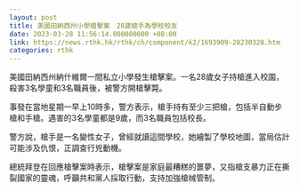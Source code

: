 ```yaml
---
layout: post
title: 美國田納西州小學槍擊案　28歲槍手為學校校友
date: 2023-03-28 11:56:14.000000000 +08:00
link: https://news.rthk.hk/rthk/ch/component/k2/1693909-20230328.htm
categories: rthk
---
```


美國田納西州納什維爾一間私立小學發生槍擊案。一名28歲女子持槍進入校園，殺害3名學童和3名職員後，被警方開槍擊斃。

事發在當地星期一早上10時多，警方表示，槍手持有至少三把槍，包括半自動步槍和手槍。遇害的3名學童都是9歲，而3名職員包括校長。

警方說，槍手是一名變性女子，曾經就讀這間學校，她繪製了學校地圖，當局估計可能涉及仇恨，正調查行兇動機。

總統拜登在回應槍擊案時表示，槍擊案是家庭最糟糕的噩夢，又指槍支暴力正在撕裂國家的靈魂，呼籲共和黨人採取行動，支持加強槍械管制。
